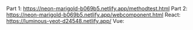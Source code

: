 Part 1: https://neon-marigold-b069b5.netlify.app/methodtest.html
Part 2: https://neon-marigold-b069b5.netlify.app/webcomponent.html
React: https://luminous-yeot-d24548.netlify.app/ 
Vue: 
